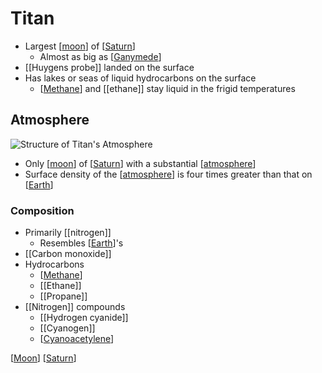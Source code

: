 # Titan

- Largest [[moon]] of [[Saturn]]
  - Almost as big as [[Ganymede]]
- [[Huygens probe]] landed on the surface
- Has lakes or seas of liquid hydrocarbons on the surface
  - [[Methane]] and [[ethane]] stay liquid in the frigid temperatures

## Atmosphere

![Structure of Titan's Atmosphere](/assets/second-brain/2020-11-30-12-22-00.png)

- Only [[moon]] of [[Saturn]] with a substantial [[atmosphere]]
- Surface density of the [[atmosphere]] is four times greater than that on [[Earth]]

### Composition

- Primarily [[nitrogen]]
  - Resembles [[Earth]]'s
- [[Carbon monoxide]]
- Hydrocarbons
  - [[Methane]]
  - [[Ethane]]
  - [[Propane]]
- [[Nitrogen]] compounds
  - [[Hydrogen cyanide]]
  - [[Cyanogen]]
  - [[Cyanoacetylene]]

[[Moon]] [[Saturn]]

[//begin]: # "Autogenerated link references for markdown compatibility"
[moon]: moon "Moon"
[saturn]: saturn "Saturn ♄"
[ganymede]: ganymede "Ganymede"
[huygens-probe]: huygens-probe "Huygens Probe"
[methane]: methane "Methane"
[atmosphere]: atmosphere "Atmosphere"
[earth]: earth "Earth 🜨"
[carbon-monoxide]: carbon-monoxide "Carbon Monoxide"
[cyanoacetylene]: cyanoacetylene "Cyanoacetylene"
[//end]: # "Autogenerated link references"